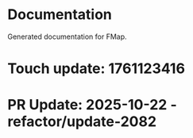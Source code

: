 # Documentation

Generated documentation for FMap.

# Touch update: 1761123416

# PR Update: 2025-10-22 - refactor/update-2082
